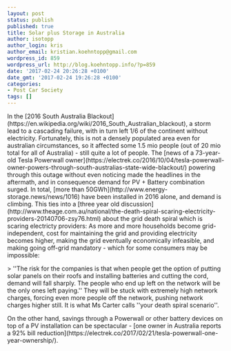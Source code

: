 ```yaml
---
layout: post
status: publish
published: true
title: Solar plus Storage in Australia
author: isotopp
author_login: kris
author_email: kristian.koehntopp@gmail.com
wordpress_id: 859
wordpress_url: http://blog.koehntopp.info/?p=859
date: '2017-02-24 20:26:28 +0100'
date_gmt: '2017-02-24 19:26:28 +0100'
categories:
- Post Car Society
tags: []
---
```

<p>In the&nbsp;[2016 South Australia Blackout](https://en.wikipedia.org/wiki/2016_South_Australian_blackout), a storm lead to a cascading failure, with in turn left 1/6 of the continent without electricity. Fortunately, this is not a densely populated area even for australian circumstances, so it affected some 1.5 mio people (out of 20 mio total for all of Australia) - still quite a lot of people. The [news of a 73-year-old Tesla Powerwall owner](https://electrek.co/2016/10/04/tesla-powerwall-owner-powers-through-south-australias-state-wide-blackout/) powering through this outage without even noticing made the headlines in the aftermath, and in consequence demand for PV + Battery combination surged. In total, [more than 50GWh](http://www.energy-storage.news/news/1016) have been installed in 2016 alone, and demand is climbing.<!--more--> This ties into a [three year old discussion](http://www.theage.com.au/national/the-death-spiral-scaring-electricity-providers-20140706-zsy76.html) about the grid death spiral which is scaring electricty providers: As more and more households become grid-independent, cost for maintaining the grid and providing electricity becomes higher, making the grid eventually economically infeasible, and making going off-grid mandatory - which for some consumers may be impossible:</p>
<p>> ''The risk for the companies is that when people get the option of putting solar panels on their roofs and installing batteries and cutting the cord, demand will fall sharply. The people who end up left on the network will be the only ones left paying.'' They will be stuck with extremely high network charges, forcing even more people off the network, pushing network charges higher still. It is what Ms Carter calls ''your death spiral scenario''.</p>
<p> On the other hand, savings through a Powerwall or other battery devices on top of a PV installation can be spectacular - [one owner in Australia reports a 92% bill reduction](https://electrek.co/2017/02/21/tesla-powerwall-one-year-ownership/).</p>
